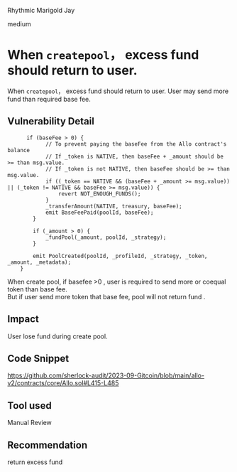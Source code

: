 Rhythmic Marigold Jay

medium

# When `createpool`， excess  fund should return  to user.
When `createpool`， excess  fund should return  to user.  User may send  more  fund than required  base fee.
## Vulnerability Detail
```solidity 
      if (baseFee > 0) {
            // To prevent paying the baseFee from the Allo contract's balance
            // If _token is NATIVE, then baseFee + _amount should be >= than msg.value.
            // If _token is not NATIVE, then baseFee should be >= than msg.value.
            if ((_token == NATIVE && (baseFee + _amount >= msg.value)) || (_token != NATIVE && baseFee >= msg.value)) {
                revert NOT_ENOUGH_FUNDS();
            }
            _transferAmount(NATIVE, treasury, baseFee);
            emit BaseFeePaid(poolId, baseFee);
        }

        if (_amount > 0) {
            _fundPool(_amount, poolId, _strategy);
        }

        emit PoolCreated(poolId, _profileId, _strategy, _token, _amount, _metadata);
    }
```
When create  pool, if  basefee >0 , user is required to send more  or coequal token than base fee.   
But if  user send  more  token that  base fee,  pool will not return  fund .

## Impact

User lose fund during create  pool.

## Code Snippet
https://github.com/sherlock-audit/2023-09-Gitcoin/blob/main/allo-v2/contracts/core/Allo.sol#L415-L485
## Tool used
Manual Review

## Recommendation
return excess fund
 